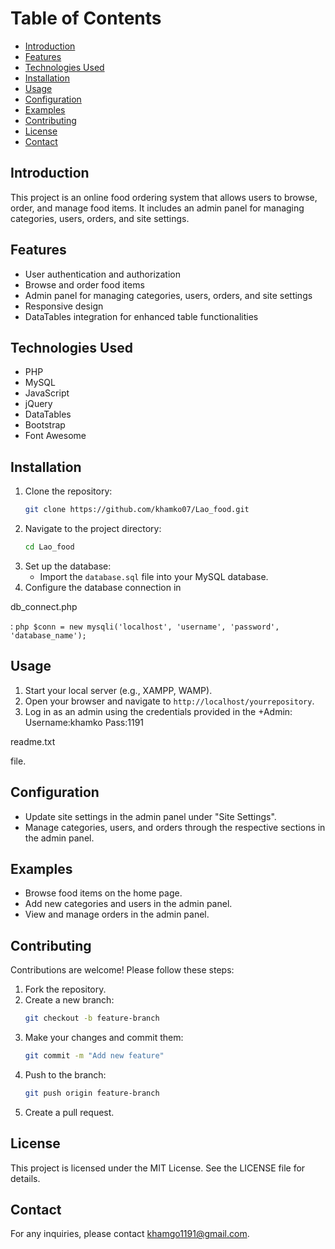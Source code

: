 # Table of Contents
- [Introduction](#introduction)
- [Features](#Features)
- [Technologies Used](#technologies-used)
- [Installation](#installation)
- [Usage](#Usage)
- [Configuration](#Configuration)
- [Examples](#Examples)
- [Contributing](#Contributing)
- [License](#License)
- [Contact](#Contact)

## Introduction
This project is an online food ordering system that allows users to browse, order, and manage food items. It includes an admin panel for managing categories, users, orders, and site settings.

## Features
- User authentication and authorization
- Browse and order food items
- Admin panel for managing categories, users, orders, and site settings
- Responsive design
- DataTables integration for enhanced table functionalities

## Technologies Used
- PHP
- MySQL
- JavaScript
- jQuery
- DataTables
- Bootstrap
- Font Awesome

## Installation
1. Clone the repository:
    ```sh
    git clone https://github.com/khamko07/Lao_food.git
    ```
2. Navigate to the project directory:
    ```sh
    cd Lao_food
    ```
3. Set up the database:
    - Import the `database.sql` file into your MySQL database.
4. Configure the database connection in 

db_connect.php

:
    ```php
    $conn = new mysqli('localhost', 'username', 'password', 'database_name');
    ```

## Usage
1. Start your local server (e.g., XAMPP, WAMP).
2. Open your browser and navigate to `http://localhost/yourrepository`.
3. Log in as an admin using the credentials provided in the 
+Admin: 
Username:khamko
Pass:1191


readme.txt

 file.

## Configuration
- Update site settings in the admin panel under "Site Settings".
- Manage categories, users, and orders through the respective sections in the admin panel.

## Examples
- Browse food items on the home page.
- Add new categories and users in the admin panel.
- View and manage orders in the admin panel.

## Contributing
Contributions are welcome! Please follow these steps:
1. Fork the repository.
2. Create a new branch:
    ```sh
    git checkout -b feature-branch
    ```
3. Make your changes and commit them:
    ```sh
    git commit -m "Add new feature"
    ```
4. Push to the branch:
    ```sh
    git push origin feature-branch
    ```
5. Create a pull request.

## License
This project is licensed under the MIT License. See the LICENSE file for details.

## Contact
For any inquiries, please contact [khamgo1191@gmail.com](mailto:khamgo1191@gmail.com).
